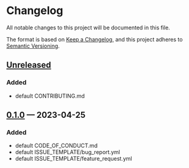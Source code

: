 # Changelog

All notable changes to this project will be documented in this file.

The format is based on [Keep a Changelog](https://keepachangelog.com/en/1.0.0/),
and this project adheres to [Semantic Versioning](https://semver.org/spec/v2.0.0.html).

## [Unreleased]

### Added

- default CONTRIBUTING.md

## [0.1.0] — 2023-04-25

### Added

- default CODE_OF_CONDUCT.md
- default ISSUE_TEMPLATE/bug_report.yml
- default ISSUE_TEMPLATE/feature_request.yml

[Unreleased]: https://github.com/gimjb/.github/compare/HEAD...develop
[0.1.0]: https://github.com/gimjb/.github/compare/v0.0.0...v0.1.0
